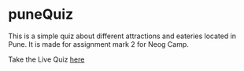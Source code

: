 # puneQuiz

This is a simple quiz about different attractions and eateries located in Pune. It is made for assignment mark 2 for Neog Camp.

Take the Live Quiz [here](https://replit.com/@Abhi78902/puneQuiz#index.js)
